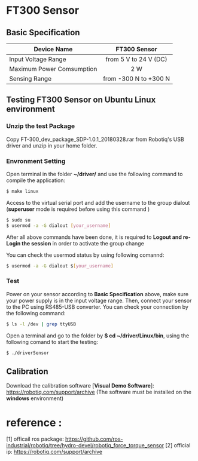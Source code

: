 # FT300 Sensor

## Basic Specification

Device Name                   | FT300 Sensor
------------------------------|:-------------------------------:| 
Input Voltage Range           | from 5 V to 24 V (DC)
Maximum Power Comsumption     | 2 W
Sensing Range                 | from -300 N to +300 N

## Testing FT300 Sensor on Ubuntu Linux environment

### Unzip the test Package

Copy FT-300_dev_package_SDP-1.0.1_20180328.rar from Robotiq's USB driver and unzip in your home folder.

### Envronment Setting

Open terminal in the folder **~/driver/** and use the following command to compile the application:

```bash
$ make linux
```
Access to the virtual serial port and add the username to the group dialout
(**superuser** mode is required before using this command )

```bash
$ sudo su
$ usermod -a -G dialout [your_username]
```
After all above commands have been done, it is required to **Logout and re-Login the session** in order to activate the group change

You can check the usermod status by using following comannd:

```bash
$ usermod -a -G dialout $[your_username]
```
### Test

Power on your sensor according to **Basic Specification** above, make sure your power supply is in the input voltage range. Then, connect your sensor to the PC using RS485-USB converter. You can check your connection by the following command:

```bash
$ ls -l /dev | grep ttyUSB
```

Open a terminal and go to the folder by **$ cd ~/driver/Linux/bin**, using the following comand to start the testing:

```bash
$ ./driverSensor
```
## Calibration

Download the calibration software [**Visual Demo Software**]: https://robotiq.com/support/archive (The software must be installed on the **windows** environment)


# reference :
 
 [1] officail ros package: https://github.com/ros-industrial/robotiq/tree/hydro-devel/robotiq_force_torque_sensor
 [2] official ip: https://robotiq.com/support/archive
